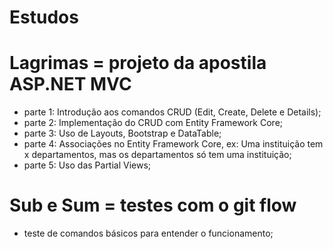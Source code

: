 # Estudos 
  
# Lagrimas = projeto da apostila ASP.NET MVC
- parte 1: Introdução aos comandos CRUD (Edit, Create, Delete e Details);
- parte 2: Implementação do CRUD com Entity Framework Core;
- parte 3: Uso de Layouts, Bootstrap e DataTable;
- parte 4: Associações no Entity Framework Core, ex: Uma instituição tem x departamentos, mas os departamentos só tem uma instituição;
- parte 5: Uso das Partial Views;
  
# Sub e Sum = testes com o git flow
- teste de comandos básicos para entender o funcionamento;
